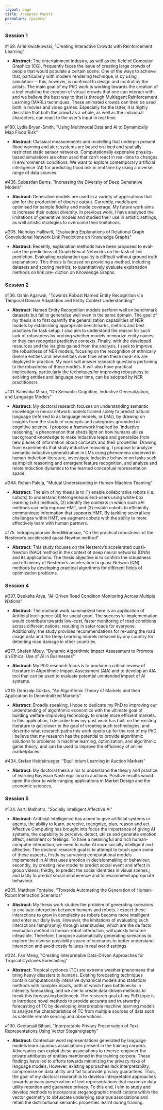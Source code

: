 ```yaml
---
layout: page
title: Accepted Papers
permalink: /papers/
---
```


### Session 1

#169. Ariel Kwiatkowski, "Creating Interactive Crowds with Reinforcement Learning"
- **Abstract:** The entertainment industry, as well as the field of Computer Graphics (CG), frequently faces the issue of creating large crowds of people that would populate a certain scene. One of the ways to achieve that, particularly with modern rendering technique, is by using simulation -- this, however, is nontrivial to design and control by the artists. The main goal of my PhD work is working towards the creation of a tool enabling the creation of virtual crowds that one can interact with, and we believe the best way to that is through Multiagent Reinforcement Learning (MARL) techniques. These animated crowds can then be used both in movies and video games. Especially for the latter, it is highly desirable that both the crowd as a whole, as well as the individual characters, can react to the user's input in real time.

#180. Lydia Bryan-Smith, "Using Multimodal Data and AI to Dynamically Map Flood Risk"
- **Abstract:** Classical measurements and modelling that underpin present flood warning and alert systems are based on fixed and spatially restricted static sensor networks. Computationally expensive physics-based simulations are often used that can't react in real-time to changes in environmental conditions. We want to explore contemporary artificial intelligence (AI) for predicting flood risk in real time by using a diverse range of data sources.

#436. Sebastian Berns, "Increasing the Diversity of Deep Generative Models"
- **Abstract:** Generative models are used in a variety of applications that aim for the production of diverse output. Currently, models are optimised for sample fidelity and mode coverage. My future work aims to increase their output diversity. In previous work, I have analysed the limitations of generative models and studied their use in artistic settings, as well artistic strategies to overcome their limitations.

#305. Nicholas Halliwell, "Evaluating Explanations of Relational Graph Convolutional Network Link Predictions on Knowledge Graphs"
- **Abstract:** Recently, explanation methods have been proposed to eval- uate the predictions of Graph Neural Networks on the task of link prediction. Evaluating explanation quality is difficult without ground truth explanations. This thesis is focused on providing a method, including datasets and scoring metrics, to quantitatively evaluate explanation methods on link pre- diction on Knowledge Graphs.


### Session 2

#136. Oshin Agarwal, "Towards Robust Named Entity Recognition via Temporal Domain Adaptation and Entity Context Understanding"
- **Abstract:** Named Entity Recognition models perform well on benchmark datasets but fail to generalize well even in the same domain. The goal of my thesis is to first quantify the generalization capabilities of NER models by establishing appropriate benchmarks, metrics and best practices for task setup. I also aim to understand the reason for such lack of robustness by probing whether models memorize entity names or they can recognize predictive contexts. Finally, with the developed resources and the insights gained from the analysis, I seek to improve the robustness of NER models, focusing on the recognition of ethnically diverse entities and new entities over time when these mod- els are deployed in practice. My work will answer research questions pertaining to the robustness of these models. It will also have practical implications, particularly the techniques for improving robustness to evolving entities and language over time, can be adopted by NER practitioners.

#101. Kanishka Misra, "On Semantic Cognition, Inductive Generalization, and Language Models"
- **Abstract:** My doctoral research focuses on understanding semantic knowledge in neural network models trained solely to predict natural language (referred to as language models, or LMs), by drawing on insights from the study of concepts and categories grounded in cognitive science. I propose a framework inspired by `inductive reasoning,' a phenomenon that sheds light on how humans utilize background knowledge to make inductive leaps and generalize from new pieces of information about concepts and their properties.
Drawing from experiments that study inductive reasoning, I propose to analyze semantic inductive generalization in LMs using phenomena observed in human-induction literature, investigate inductive behavior on tasks such as implicit reasoning and emergent feature recognition, and analyze and relate induction dynamics to the learned conceptual representation space.

#344. Rohan Paleja, "Mutual Understanding in Human-Machine Teaming"
- **Abstract:** The aim of my thesis is to (1) enable collaborative robots (i.e., cobots) to understand heterogeneous end-users using white-box learning (xAI) methods, (2) identify the contexts in which such xAI methods can help improve HMT, and (3) enable cobots to efficiently communicate information that supports HMT. By tackling several key challenges within HMT, we augment cobots with the ability to more effectively team with human partners. 

#175. Indrapriyadarsini Sendilkkumaar, "On the practical robustness of the Nesterov’s accelerated quasi-Newton method"
- **Abstract:** This study focuses on the Nesterov’s accelerated quasi-Newton (NAQ) method in the context of deep neural networks (DNN) and its applications. The thesis objective is to confirm the robustness and efficiency of Nesterov’s acceleration to quasi-Netwon (QN) methods by developing practical algorithms for different fields of optimization problems.


### Session 4

#397. Deeksha Arya, "AI-Driven Road Condition Monitoring Across Multiple Nations"
- **Abstract:** The doctoral work summarized here is an application of Artificial Intelligence (AI) for social good. The successful implementation would contribute towards low-cost, faster monitoring of road conditions across different nations, resulting in safer roads for everyone. Additionally, the study provides recommendations for re-using the road image data and the Deep Learning models released by any country for detecting road damage in other countries.

#277. Shefeh Mbuy, "Dynamic Algorithmic Impact Assessment to Promote an Ethical Use of AI in Businesses"
- **Abstract:** My PhD research focus is to produce a critical review of literature in Algorithmic Impact Assessment (AIA) and to develop an AIA tool that can be used to evaluate potential unintended impact of AI systems. 

#319. Denizalp Goktas, "An Algorithmic Theory of Markets and their Application to Decentralized Markets"
- **Abstract:** Broadly speaking, I hope to dedicate my PhD to improving our understanding of algorithmic economics with the ultimate goal of building welfare-improving technology to create more efficient markets. In this application, I describe how my past work has built on the existing literature to get closer to the goal of creating such technologies, and describe what research paths this work opens up for the rest of my PhD. I believe that my research has the potential to provide algorithmic solutions to problems in machine learning, optimization, and algorithmic game theory, and can be used to improve the efficiency of online marketplaces.

#434. Stefan Heidekrueger, "Equilibrium Learning in Auction Markets"
- **Abstract:** My doctoral thesis aims to understand the theory and practice of learning Bayesian Nash equilibria in auctions. Positive results would open the door to wide-ranging applications in Market Design and the economic sciences.


### Session 5

#104. Aarti Malhotra, "Socially Intelligent Affective AI"
- **Abstract:** Artificial Intelligence has aimed to give artificial systems or
agents, the ability to learn, perceive, recognize, plan, reason
and act. Affective Computing has brought into focus the importance
of giving AI systems, the capability to perceive, detect,
utilize and generate emotion, affect, sentiment or feelings.
To have a meaningful and rich human-computer interaction,
we need to make AI more socially intelligent and affective.
The doctoral research goal is to attempt to touch upon
some of these aspects, firstly by surveying computational
models implemented in AI that uses emotion in decisionmaking
or behaviour; secondly, by creating new model to predict
social event and affect in group videos; thirdly, to predict
the social identities in visual scenes,; and lastly to predict social
incoherence and to recommend appropriate behaviour.

#205. Matthew Fontaine, "Towards Automating the Generation of Human-Robot Interaction Scenarios"
- **Abstract:** My thesis work studies the problem of generating scenarios to evaluate interaction between humans and robots. I expect these interactions to grow in complexity as robots become more intelligent and enter our daily lives. However, the limitations of evaluating such interactions \emph{only} through user studies, which are the de facto evaluation method in human-robot interaction, will quickly become infeasible. Therefore, I propose automatically generating scenarios to explore the diverse possibility space of scenarios to better understand interaction and avoid costly failures in real world settings.

#324. Fan Meng, "Creating Interpretable Data-Driven Approaches for Tropical Cyclones Forecasting"
- **Abstract:** Tropical cyclones (TC) are extreme weather phenomena that bring heavy disasters to humans. Existing forecasting techniques contain computationally intensive dynamical models and statistical methods with complex inputs, both of which have bottlenecks in intensity forecasting, and we aim to create data-driven methods to break this forecasting bottleneck. The research goal of my PhD topic is to introduce novel methods to provide accurate and trustworthy forecasting of TC by developing interpretable machine learning models to analyze the characteristics of TC from multiple sources of data such as satellite remote sensing and observations.

#190. Geetanjali Bihani, "Interpretable Privacy Preservation of Text Representations Using Vector Steganography"
- **Abstract:** Contextual word representations generated by language models learn spurious associations present in the training corpora. Adversaries can exploit these associations to reverse-engineer the private attributes of entities mentioned in the training corpora. These findings have led to efforts towards minimizing the privacy risks of language models. However, existing approaches lack interpretability, compromise on data utility and fail to provide privacy guarantees. Thus, the goal of my doctoral research is to develop interpretable approaches towards privacy preservation of text representations that maximize data utility retention and guarantee privacy. To this end, I aim to study and develop methods to incorporate steganographic modifications within the vector geometry to obfuscate underlying spurious associations and retain the distributional semantic properties learnt during training.

